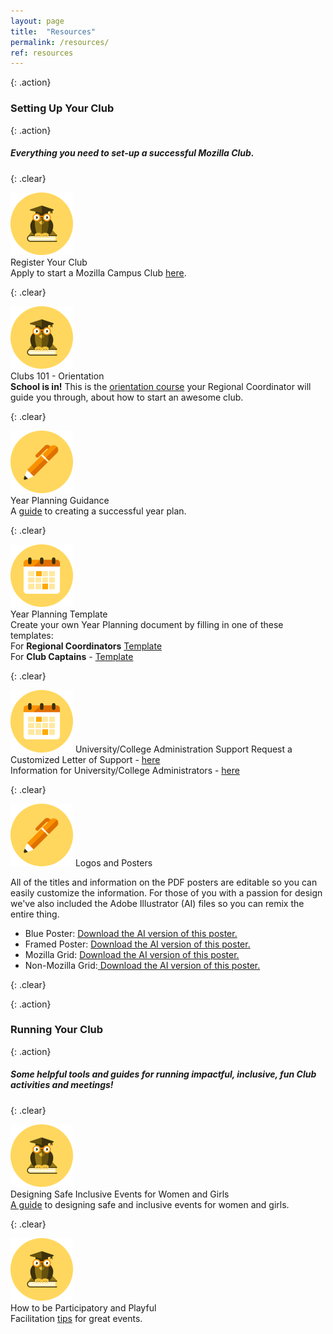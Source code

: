 ```yaml
---
layout: page
title:  "Resources"
permalink: /resources/
ref: resources
---
```


{: .action}
### Setting Up Your Club

{: .action}
##### Everything you need to set-up a successful Mozilla Club.

{: .clear}
&nbsp;

<div class="resources">
  <img src="/static/img/book.png" alt="">
  <div class="head-link">Register Your Club</div>
  <span>Apply to start a Mozilla Campus Club <a href="https://docs.google.com/forms/d/e/1FAIpQLSfBlMnvOVn6xUMrvBgYWJaEg4npDLUFkhbusLorfZ4BqSJgJQ/viewform">here</a>.</span>
</div>

{: .clear}
&nbsp;

<div class="resources">
  <img src="/static/img/book.png" alt="">
  <div class="head-link">Clubs 101 - Orientation</div>
  <span>
  <b>School is in!</b> This is the <a href="https://mozilla.teachable.com/courses/mozilla-campus-club-training/" target="_blank">orientation course</a> your Regional Coordinator will guide you through, about how to start an awesome club.
  </span>
</div>


{: .clear}
&nbsp;

<div class="resources">
  <img src="/static/img/pencil.png" alt="">
  <div class="head-link">Year Planning Guidance</div>
  <span>A <a href="/yearplanning/">guide</a> to creating a successful year plan.</span>
</div>

{: .clear}
&nbsp;

<div class="resources">
  <img src="/static/img/calendar.png" alt="">
  <div class="head-link">Year Planning Template</div>
  <span>
    Create your own Year Planning document by filling in one of these templates:<br>
     For <b>Regional Coordinators</b> <a href="https://docs.google.com/document/d/10xe5M32Cr5o-JupwCq3Rn6WsBYuLNdAaWxonnCS0LSw/copy" target="_blank">Template</a><br>
     For <b>Club Captains</b> - <a href="https://docs.google.com/document/d/1DKQd0decBLoAMep6weXINDP4zrURFbhHl7061SO5UYA/copy" target="_blank">Template</a>
  </span>
</div>

{: .clear}
&nbsp;

<div class="resources">
  <img src="/static/img/calendar.png" alt="">
  <a class="head-link">University/College Administration Support </a>
  <span>
  Request a Customized Letter of Support - <a href="https://docs.google.com/forms/d/e/1FAIpQLSfJgBMdYRM0d4rJSpksXv-RWdYr6adFKeRT7SIfefzzFnAD2w/viewform">here</a>
  <br> 
  Information for University/College Administrators - <a href="https://docs.google.com/document/d/1ybN-jGqncUuvHTYgto-4LiJXoiJTMe0_--a6K_ryoog/pub">here</a><br>
  </span>
</div>

{: .clear}
&nbsp;

<div class="resources">
  <img src="/static/img/pencil.png" alt="">
  <a class="head-link">Logos and Posters </a>
  <span>
  <p>
  All of the titles and information on the PDF posters are editable so you can easily customize the information. For those of you with a passion for design we've also included the Adobe Illustrator (AI) files so you can remix the entire thing.
  </p>

 <ul>
  <li>Blue Poster:  <a href="/static/resources/poster-template-A-blue.pdf">Download the AI version of this poster.</a></li>

  <li>Framed Poster: <a href="/static/resources/poster-template-B-framed.pdf"> Download the AI version of this poster.</a></li>

  <li>Mozilla Grid: <a href="/static/resources/poster-template-C-grid1.pdf"> Download the AI version of this poster.</a></li>

  <li>Non-Mozilla Grid:<a href="/static/resources/poster-template-C-grid2.pdf"> Download the AI version of this poster.</a></li>
</ul>
  </span>
</div>

{: .clear}
&nbsp;

{: .action}
### Running Your Club

{: .action}
##### Some helpful tools and guides for running impactful, inclusive, fun Club activities and meetings!

{: .clear}
&nbsp;

<div class="resources">
  <img src="/static/img/book.png" alt="">
  <div class="head-link">Designing Safe Inclusive Events for Women and Girls</div>
  <span>
  <a href="http://mozilla.github.io/learning-networks/clubs/events-women-girls-guide/">A guide</a> to designing safe and inclusive events for women and girls.
  </span>
</div>

{: .clear}
&nbsp;

<div class="resources">
  <img src="/static/img/book.png" alt="">
  <div class="head-link">How to be Participatory and Playful</div>
  <span>Facilitation <a href="http://mozilla.github.io/learning-networks/clubs/encouraging-participatory-playful-learning/" class="head-link">tips</a> for great events.</span>
</div>
